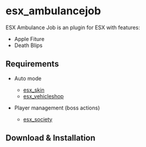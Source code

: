 # esx_ambulancejob

ESX Ambulance Job is an plugin for ESX with features:

 - Apple Fiture
 - Death Blips

## Requirements

* Auto mode
   - [esx_skin](https://github.com/ESX-Org/esx_skin)
   - [esx_vehicleshop](https://github.com/ESX-Org/esx_vehicleshop)

* Player management (boss actions)
   - [esx_society](https://github.com/ESX-Org/esx_society)

## Download & Installation


